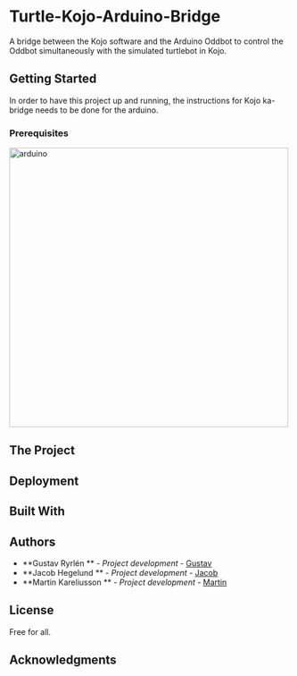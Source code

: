 # Turtle-Kojo-Arduino-Bridge

A bridge between the Kojo software and the Arduino Oddbot to control the Oddbot simultaneously with the simulated turtlebot in Kojo.

## Getting Started

In order to have this project up and running, the instructions for Kojo ka-bridge needs to be done for the arduino.

### Prerequisites
<img width="500" alt="arduino" src="https://cloud.githubusercontent.com/assets/8859812/26100977/d1049164-3a2f-11e7-8d33-6d886a228633.png">

## The Project



## Deployment



## Built With


## Authors

* **Gustav Ryrlén ** - *Project development* - [Gustav](https://github.com/gustavryrlen/)
* **Jacob Hegelund ** - *Project development* - [Jacob](https://github.com/Jhegelund)
* **Martin Kareliusson ** - *Project development* - [Martin](https://github.com/martinkareliusson)

## License

Free for all.

## Acknowledgments

